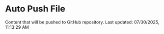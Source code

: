 # Auto Push File

Content that will be pushed to GitHub repository.
Last updated: 07/30/2025, 11:13:29 AM
